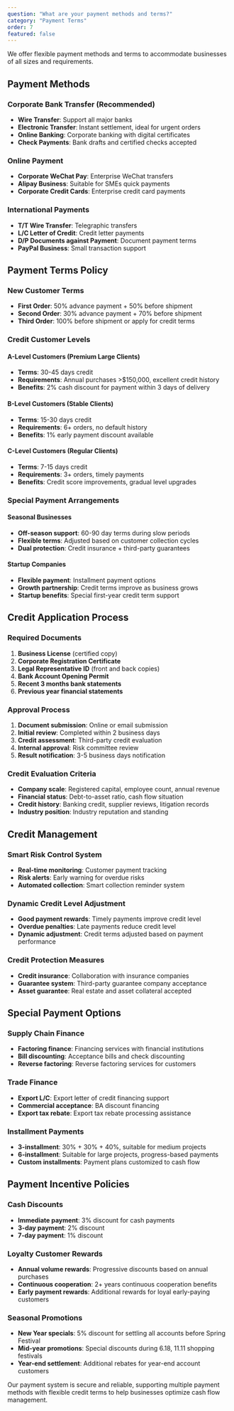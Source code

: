 ```yaml
---
question: "What are your payment methods and terms?"
category: "Payment Terms"
order: 7
featured: false
---
```


We offer flexible payment methods and terms to accommodate businesses of all sizes and requirements.

## Payment Methods

### Corporate Bank Transfer (Recommended)
- **Wire Transfer**: Support all major banks
- **Electronic Transfer**: Instant settlement, ideal for urgent orders
- **Online Banking**: Corporate banking with digital certificates
- **Check Payments**: Bank drafts and certified checks accepted

### Online Payment
- **Corporate WeChat Pay**: Enterprise WeChat transfers
- **Alipay Business**: Suitable for SMEs quick payments
- **Corporate Credit Cards**: Enterprise credit card payments

### International Payments
- **T/T Wire Transfer**: Telegraphic transfers
- **L/C Letter of Credit**: Credit letter payments
- **D/P Documents against Payment**: Document payment terms
- **PayPal Business**: Small transaction support

## Payment Terms Policy

### New Customer Terms
- **First Order**: 50% advance payment + 50% before shipment
- **Second Order**: 30% advance payment + 70% before shipment
- **Third Order**: 100% before shipment or apply for credit terms

### Credit Customer Levels

#### A-Level Customers (Premium Large Clients)
- **Terms**: 30-45 days credit
- **Requirements**: Annual purchases >$150,000, excellent credit history
- **Benefits**: 2% cash discount for payment within 3 days of delivery

#### B-Level Customers (Stable Clients)
- **Terms**: 15-30 days credit
- **Requirements**: 6+ orders, no default history
- **Benefits**: 1% early payment discount available

#### C-Level Customers (Regular Clients)
- **Terms**: 7-15 days credit
- **Requirements**: 3+ orders, timely payments
- **Benefits**: Credit score improvements, gradual level upgrades

### Special Payment Arrangements

#### Seasonal Businesses
- **Off-season support**: 60-90 day terms during slow periods
- **Flexible terms**: Adjusted based on customer collection cycles
- **Dual protection**: Credit insurance + third-party guarantees

#### Startup Companies
- **Flexible payment**: Installment payment options
- **Growth partnership**: Credit terms improve as business grows
- **Startup benefits**: Special first-year credit term support

## Credit Application Process

### Required Documents
1. **Business License** (certified copy)
2. **Corporate Registration Certificate**
3. **Legal Representative ID** (front and back copies)
4. **Bank Account Opening Permit**
5. **Recent 3 months bank statements**
6. **Previous year financial statements**

### Approval Process
1. **Document submission**: Online or email submission
2. **Initial review**: Completed within 2 business days
3. **Credit assessment**: Third-party credit evaluation
4. **Internal approval**: Risk committee review
5. **Result notification**: 3-5 business days notification

### Credit Evaluation Criteria
- **Company scale**: Registered capital, employee count, annual revenue
- **Financial status**: Debt-to-asset ratio, cash flow situation
- **Credit history**: Banking credit, supplier reviews, litigation records
- **Industry position**: Industry reputation and standing

## Credit Management

### Smart Risk Control System
- **Real-time monitoring**: Customer payment tracking
- **Risk alerts**: Early warning for overdue risks
- **Automated collection**: Smart collection reminder system

### Dynamic Credit Level Adjustment
- **Good payment rewards**: Timely payments improve credit level
- **Overdue penalties**: Late payments reduce credit level
- **Dynamic adjustment**: Credit terms adjusted based on payment performance

### Credit Protection Measures
- **Credit insurance**: Collaboration with insurance companies
- **Guarantee system**: Third-party guarantee company acceptance
- **Asset guarantee**: Real estate and asset collateral accepted

## Special Payment Options

### Supply Chain Finance
- **Factoring finance**: Financing services with financial institutions
- **Bill discounting**: Acceptance bills and check discounting
- **Reverse factoring**: Reverse factoring services for customers

### Trade Finance
- **Export L/C**: Export letter of credit financing support
- **Commercial acceptance**: BA discount financing
- **Export tax rebate**: Export tax rebate processing assistance

### Installment Payments
- **3-installment**: 30% + 30% + 40%, suitable for medium projects
- **6-installment**: Suitable for large projects, progress-based payments
- **Custom installments**: Payment plans customized to cash flow

## Payment Incentive Policies

### Cash Discounts
- **Immediate payment**: 3% discount for cash payments
- **3-day payment**: 2% discount
- **7-day payment**: 1% discount

### Loyalty Customer Rewards
- **Annual volume rewards**: Progressive discounts based on annual purchases
- **Continuous cooperation**: 2+ years continuous cooperation benefits
- **Early payment rewards**: Additional rewards for loyal early-paying customers

### Seasonal Promotions
- **New Year specials**: 5% discount for settling all accounts before Spring Festival
- **Mid-year promotions**: Special discounts during 6.18, 11.11 shopping festivals
- **Year-end settlement**: Additional rebates for year-end account customers

Our payment system is secure and reliable, supporting multiple payment methods with flexible credit terms to help businesses optimize cash flow management.